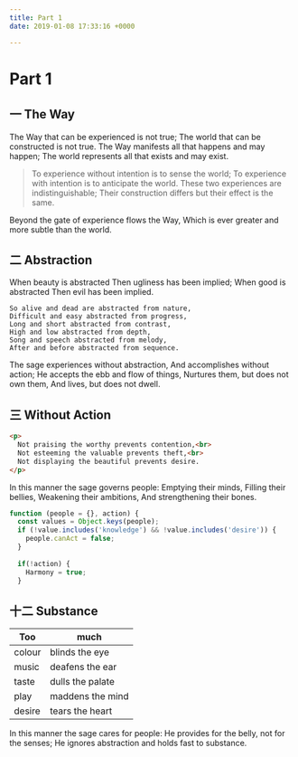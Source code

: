 ```yaml
---
title: Part 1
date: 2019-01-08 17:33:16 +0000

---
```

# Part 1

## 一 The Way

The Way that can be experienced is not true;
The world that can be constructed is not true.
The Way manifests all that happens and may happen;
The world represents all that exists and may exist.

> To experience without intention is to sense the world;
> To experience with intention is to anticipate the world.
> These two experiences are indistinguishable;
> Their construction differs but their effect is the same.

Beyond the gate of experience flows the Way,
Which is ever greater and more subtle than the world.

## 二 Abstraction

When beauty is abstracted
Then ugliness has been implied;
When good is abstracted
Then evil has been implied.

```text
So alive and dead are abstracted from nature,
Difficult and easy abstracted from progress,
Long and short abstracted from contrast,
High and low abstracted from depth,
Song and speech abstracted from melody,
After and before abstracted from sequence.
```

The sage experiences without abstraction,
And accomplishes without action;
He accepts the ebb and flow of things,
Nurtures them, but does not own them,
And lives, but does not dwell.

## 三 Without Action

```html
<p>
  Not praising the worthy prevents contention,<br>
  Not esteeming the valuable prevents theft,<br>
  Not displaying the beautiful prevents desire.
</p>
```

In this manner the sage governs people:
Emptying their minds,
Filling their bellies,
Weakening their ambitions,
And strengthening their bones.

```javascript
function (people = {}, action) {
  const values = Object.keys(people);
  if (!value.includes('knowledge') && !value.includes('desire')) {
    people.canAct = false;
  }
  
  if(!action) {
    Harmony = true;
  }
```

## 十二 Substance

Too    | much
-------|------
colour | blinds the eye
music  | deafens the ear
taste  | dulls the palate
play   | maddens the mind
desire | tears the heart

In this manner the sage cares for people:
He provides for the belly, not for the senses;
He ignores abstraction and holds fast to substance.